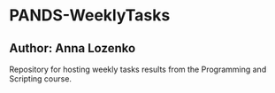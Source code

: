 # PANDS-WeeklyTasks

## Author: Anna Lozenko

Repository for hosting weekly tasks results from the Programming and Scripting course.



